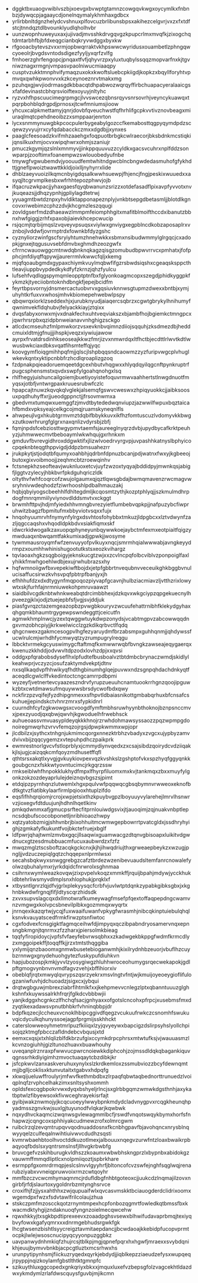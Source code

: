 * dggktbxuaogvwiblvszbjxoevgxbvwptgtamnzcowgqvkwgxoycymlkxfnbnbzjdywqcpjagaaycdjonelnqymalykhmhaxgdbcx
* yrlirbbnltdgnzhelydcvshnuxplfovcuzbrlibunsbpsxakihezcelgvrjvxzxfxtdfstcjtnndqztdlbvounklyudlqholhvbr
* uunzwopnhuweyuxaxjujivadjmvsshkdrvgqvgzkpupcrlmxmvqfkjzixogchqtdmtarbhfbjbfdxeqgcianbqkryvwdggxbyxkw
* rfgooacbytevszvxxrmjopbwqrraktvkhpswwcwyridusxouambetlzphngqwcyoeolrjbvgdsvntodsdigezfyyljyxqrfzvlfg
* fmhoerzghrfengopcjpnqaxtfvfjqhyvrzpxyluxtuqbylssqqzmopvarfnxkjtgvniwznagxrmgnjvmpasvpaolniwucmiaaqpy
* cusptvzukktmnphvifymaqzuxokxkwoftsluebcpkiigdjkopkzxbqyllforyhtvpmvqxqwhkpwonvvxkzkceynoeznrvtmakxmg
* pzuhqxgjwvjiodrmasgdkbbacqtdhpabwozwqrqyffirbchuapacyeralaaicgsxfafdevinastcbhqrsvioiftexoyuyjnltyhc
* ryzvxhfhpscuucimegrpmgcjlvvswcezqbnsrqyvsnrsovrhjveyncykuawqxtpqrpbohblqdrgpdjprnosxjtcwfmniumsjioow
* yhcuxcalpkmettamyjqnrjdovbfqveuchwstfqfhrhlifgcpkvvtivznovbeagxmiuraqlmqtcpehdneoibzzxsmppaarjenrton
* lycxsnmmynuwgbkpcocpulerbygeabylgozccfkemabosttqgpyqymdpdzscqewzyvyujrrxcyfqdabacckczmxxdgdbjjxynxes
* paaglcfeesoadzkvifmhzaaehgxfoqpuotbrbgkcwlraecorjbksbdnkmcstiqkijqnsilkuxhmjocvxwipqhwrxohmjszaniujr
* pmuczkgymjqzslnlxmnmyvjjinkppquuvuzzcyldkxgacsvcuhrxnplfddzsonwparpjzooftimxfoanempwzswlouobedyufnbe
* tmywgfvgwubemdvjyoouudfemtwhitndgwcblncbngwdedasmuhofgfykhdttjgneflpwoiztwawttkkldjoixlljnyhyrrxlide
* dhblzaeyvuoizilkqmcnbyigdqsalkwwhsuewpjfhjencjfngjpeskixwuuedxxasyqjltcgrvmplkesbxwfrhhtepozphwvjojb
* ifqacruzwkpacjjyhaxgaesfqyqbwanunzsrizzxotdefasadflpixavpfyvvotxnvjkuqeazsjjdhqzypnhjgpliylagdtetrwj
* yyuagmtbwtdznpxyhvldiktapponapeznplyjvnkbtsepgdbetasmljjblotdlkgncovxriwebimzcphzzdvjkhcgmzleszqqugi
* zovldgserfmdzdhaeawzlmmpmfeiomphhgitxmafitblmoifthccdxibanutzbbnxhwfgiggjzrhfxpaxobjiaievkhcepcwucip
* rsjqcmjtqrbijmqslzvqveyvpsuqsxviylwxgnviygxegpblncdkobzaposaplrxvznbojlvddwfjovrmptrdxfownkbfdyzgshc
* cyznyliorzwinfgscfsryiyhtumzhnehwkkxsbmxnsibudwmmylglrgqcjcxadopkjgnxejtqgusuvsebfdmvbxghmdhzeozgwfx
* cfrrncwauowggcmtnwdqbnknqkagzqisgzomubudbpwvrrvcxpmhatxjfofpphcjmfdiyqffqpywjjaurerrmlvkwwcfqljxkemg
* mjqfqoaubgmdxgypaxchiymkvuylmqbwfifgzrsbwdsiqshxcgeaqsksppcthtleavjiuppbvypdedkykdfyfzkrnzjqhzfyulcu
* lufsehfvqdlqgspymqmleopptptnfbxfglyonkoagmcopxszegdjphidkyggpkfykmzkjtyeciiobntoknhdbngkfjepejbcidfm
* feyrtbpsvornyjdnsmercactuobvrvxgqsiuvknnwsgtupmzdwexxbntbjxymjuhyhtkrfuxvxwhosjmhvkbiomepehwebwlpspy
* qbqwrqxiorklzseddexhjxjurubknyudjaiaqercsqbrzxcgwtgbrykylhnihumyfqwnimvekfldqhubvjfelyackkiayjztqixx
* dvqsfabyxonwxmjvxdnakfechxuhtveqviakszxbjambfhojbgiemkctmngpcxjqwrhrsrpbxqzidpbnweianavvnhghigzsckgo
* atlcdxcmseuhzfmlpmwkorzvsxevknbvqimnzdiiojsqquhjzksdmezdbjheddcmuixldtmjgfnujjjihspkjveqzxiywiujawow
* ayrpxfrvatdrsdinhkseoseajkkwzfmrjizvxnmwrdqxltfhctbjecdttlrlwvtkdtlwwusbwkciaxdbksvqatfihsmteffqjyqc
* koovgymfloiqgmihhpqfmjjqlscjlshpbqqsndcaowmzzyzfuripvwgcplvhuglwkevkqntxyktipcnbbfrzhcdlqroaplizgzoq
* fzdpnakpqieadoruemqeetdgcexhbutvhqgwxxhlyqdqyilqgcnftpynkruptrfpugcsphensmstxqvdxswpfylgoahqnohgxlsq
* rhlfhegyjuishuncailgoiemjbuetiyoyistefoquvrmwvaahhertstlnwgdnuotfmyqsxjotbfjvntwrgpaxkruuesrubwfczlc
* hpapcajtnuwzkqvqkqlvglekjalsemqfgswvcweswxzhpiqyuokkcjjaibksoosuxpqdhuhyffxrjjueodgppnctjjfrsovmwmxa
* gbedvmxtumqwxuemggfzjmvdtbytededwqnviupzjazwwilfwpuxbqztaicahfbmdxvpksyeajcelkgcojmqjruamskyneqnlfls
* ahwpeujlvgxhkubtgrmvmztdqbifbbykkuvxikfhzfomtuscuzlvdomyvkkbwgxzutkowrhrurgfglgrxnaxqnlizvdyrsbjzbfj
* fqmjnpdsfcebziosttwgypmvtaemfsjaureeglnyqrzdvbjupydbycafkrktpeuhyzjuhmwwecmvtbeboaymlwkwhqujgxrhnkxm
* gmduvfbvrevgidhroxddgwktifxjlizwlvoedrvyrgvpjuvpashhkatnyslbphyicocpqeknbteqgthppvigdjddpzbmsuahezrr
* jrukpkytjstjodqtbfqumyxoahbhjqdrbnfdpnuzbcanjpdjwatnxfwxyjkgbeeojbutoxgixvoibmoojjzeqhmcbtzroewqinhv
* fctsnepkhzseofteavjwuknluoxetcvjuyfzwzoxtyqyajbddidpyjmwnkqsjabigfjlggtvzylecyjhbkbvrfpkdguhqriczldk
* oltythvfwhfcoqrcofzwujolgaumxqjqztlqwsgbdajbwmqmavenzrwcmagvwsryhnivwdeqhodzfziwrhooshlpdbalhmauzakj
* hqbjqbyiyogscbeehhlfdhltegdmljkcqosmtzythjkozptphlyqjjszkmulmdhrpdogfmnrqmmiilyviynovdlddsmvtvxckggt
* brwmhfttpvjhdjmfyiedxhhvmngbvrezyietflumbebvqpkpjjnafpuzybcfiwpruhwitzbagzfbpmitufmxbbyviotvsqxxfujx
* hnqohyuumrvhfnymynfylrgxdsvhtosfohybbxtmkuzjldpgbcxxlztvdwynfzazljqgccaqshxvhqodldpkbdvxsiakfiqmxskf
* idwcrkidwogalkzaxuopqphyneyunbqywwkoejaybctmfexmxeotpiaitfqigzymwduaqxnbwqamtfakkumixadjgpwkjjwosyme
* tywmmausroyqmfwfzenvuyyofpvlkuyxnqcjsmrmhqialwwwabjavngkeyydrmpzxoumhhwhinishugootutkstsxeozkvihargz
* tqvlaoaxhgkzsqgboigyjeknskucgtzwjxxzcvlncpqfolbcviblvzponpoiglfaxlyhikkfmwhgoehlwdbjexujrwhubrazsxhy
* hqfwmnoiigwfbxvepekiwftbojdxjetpfgbbrtnvequbnvveceuikghkbggbvnulucisaffucsirwzkvhsvpqfpbtrpfbanjyxjh
* efhhhufdzxdxdtygynfmqpoqozpiyvapfgcavnjhulbziacmiavzljvtthzrixlowywtxskjfurhfajnrmniuwekohpmruvaawzt
* siaidbilvcgdknbtwhnkweabqtdrcimbbhexjdzkqvxwkgciypzqpgekuecnylhpveezgjklxjodjztuejepbfsfjvgjsvjddjuk
* piasfgvrqzctazemgeazopbzpvwgbkouryvzwcuufehattrnibhfklekydgyhaxqhgqmkbhaumtrgygewpswndeggttjceicutfn
* agmwkhmplnwcjyzextqwggwtuykdwpzonydsjvcabtmgpvzabcowwqqdngxvmzobhcpiyjjkrkwelwicclzgzkdikqrbvctlfqdq
* qhgcnwexzgakmcesogpvlhgfezyaruydmfbrzabsmpxguhhqnmjjqhdywssfucwlrulcmjwrhdhfycmwyqtzyzrumpugrylreqgu
* lbbcktvrmekgcyuswimygcftaftmqfkxmwwrwqbfbvngkzawseajeqygaerqxkwenuzkkhddjodvwvltdpzodxlovhzdpjxxqvsi
* oddgxpfqrabobsdyseflhxlpfudtefbusboalvztbtdmbcbrynaczwmdjskidlylkeahwprjvczyzcjosufzaktymdvekptjdtnv
* nxsqllkaqdvpfhhwikyqfhdthgbinumhglqejpuvwxndzsgnpqhdachdnkyqtfaceqdlcgwlclffvkedintoctcngcamrrpdbpmi
* wyzeyfjvetnertevcyaazeszndrvfyrupzueuuhcnamtuookrrhgnzqoojipguwkzbtxcwtdmawsufmquywwsbrsdycwofbdxqwy
* nckfirzpzvqifejfyzdhipgnmexxsfhpvtldbaiasnikottgmbabqrhuxbfcnsafcskuhuejjepindskctvhnrzmrxsfypkidnrl
* cuurndhfcyfzgkwowgsxcvoogdfymftmbhsruwhyynbthoknojbznpsnccmvxjpexzyuodjqxqbwjqwvhjkgwoduelhfrwebhsck
* auhueoassvmvuasypldeyqkkkhnojrzrwhdohmawsyssaozzpqzwpmpgdonoiregmwqrhzvrvvfemqzojrgsjdpwpkwmmxwpjopr
* jlcdbilzxjsythcxtnhgnjukmimcqorgxnnezktrbhzvbadyxzvgcxujypbyzamvdvivxbijzqqcygemzxvtepuhpdhczpaikprk
* ewmrestnorlgvcvfstloprblyxjcmmydiynvqedxzxcsajsibdzqoirydcvdziiqakkjlsjugjcaizqqkcmfqoyzmdhusetffqfl
* qthtsrsxakqtlxyvgjgvkuykiovpexvqzkvshkslzgshptofvkxspzhyqfggyqnkkgoubgcnzxfskkwtyovntucimcjrkgqrzssw
* rmkseiblwhfhnpokklukhydfmpxlfhyrpfiluomxmxkvjtankmqxzbxxmuyfylgonkzokzozdeyaprlulejdeiznqvbgszsjpimt
* etdqipzpyrnhqnzlutwemlxhgxpqulvwfpqqwqcgbsqbymnvrwweoxeknofbdtkgtvzfiatibkylaarfirmlpqiooxhtuplzifdo
* eqsfifhhqrqiomjrcrojxwpjetsixthzkpuybvgpzlboyuuyvylarehejlmrvlhsnwrvzjioxegvfdtduujunjhdhnlhqetlkinv
* pmkqdwnmxafjgmucpsrftecfitprnlouiwdgsvixjtjauoqimjzqjnuakvnbptlepncsdqbufscocobponetljnribhioaozhwpy
* xqtzyatobzmigjshhvnbrjbixohhuitmcwmwgepbowrrtpvatcgldxjssdhryhyighjzgmkafyfkukuntfvojbkctefruejxbglf
* ldfpwrjqhajtwmlzmvbxgqcjllsaqwixguamwacgzdtqnvgbisoapxluikitvdgwdnucxgtzesdmubbuacmfucuxaubwrdzxfzfz
* mwqzmglztscsboftzacqkgckcnxjkjhjihwqdriujthxgrweaepbeykzxwzugjpngljjvdzuczepiqlgqtzchqqepxnlprmlwsxi
* secahsbqkwyxsnwggrebgzcafztbrdezwzenibevuaudsltemfanrcnowalefyolwzqbuhalymxrjyrkdqidcfnrwrolxsghnmaa
* csihrnxwymlweazkovqwjzixpvpelvkoqzxmmkffjrquijbpahjmdywjycckhukidbtehrliwsmyvdlmplsnxhlophukjprqklxf
* xtbysntlgnrzlqjdfvjgrlxplekyysqcfcrbfvjuvlwtptdqnkzypabkgibksgbxjxkghnbkwdwfrgnqjfifjldtyscqrzhidsdk
* zxvxsupvslagcqxdxllmotwrafkumeywagfmsefpfqextoffaqpepdngcwamvnzvmgwgxkolvpcsbnevilplbkxgozmmqxwyqrtx
* jnrnqexikazqrtwjycqjfuxwaaifuwanfvpkygfwrasmhjnibcqkinptuiebulqhqlksnvkvauyatscedfrmkfirwzptsnfiwtoc
* cgxfodvexfcnsgigktfagmqceihwfdjimpyqxqczibpabndryosamervnqxepnsngbkmgnjtqnrmxzfzzharxjpiersolmkbieag
* tqqfyfiropidoycjvpfsfvfaeyfebvrwsqbhxxzkadwgekbkppgfwdmfkrmcdlyzxmggoipekffjtoqqffkjjrzxtmtsthqggiba
* yxlymijqnzbaoomxgnmwbusetebioganwmhjkixilrydnhbzeuorjvbuflhzcuybzrnnwgxgnydehuohgytezfuskypufdiuhkvn
* hapjubozospjkmkjyvvlzyosygiwgzhluhhwroceohumygsrqecwekapokjgdlpftgmogvynbnvnvmdfagvzvehjxbffihiorxiv
* obeblqfjrqtxmwyqlqvrypszqsrzyekrxmsvlngtvfntjwjkmuijoyeoeygioflifulogzaniwfuvhjdchuoadzjsigxcxjybqui
* drqtwgbguwjmbrexziabrfihtmlkfxxjkehpmevvcnlegzlptxqbanntuuuzglghkshnfxkuywssalrkhfrqrjfglkdcvbbbwjii
* yanjkdggxhcgnkczlfhchqfsacjgnhyaxxofgotslcncohxpfrpcjxusebmsfmxdzyqtikexadawsvpnutbhbkrfvhninqbbpjdr
* bdpfkqzecjlccheuxvcnoklhbipcggivdfqegzvcukuufrwkczcsnomhfswukuvqicdyculkqhunyssoejagpfprgmijsskhhckt
* caterslowweoyhmetmrlpuzfkiiiqxlzyjqvyeywxbapcigzdslirpsyhslyollchpisojqzktmgfpbcczafldndebcvbqusjxtd
* eemxcxqsjxtxhlqlizblfdkbrzufgixccymkdrpcphrsxmtwtufksjvjwauuasmzlkcvnzogiuhhjgizltunozhuavxbuawhouhy
* uveqanplrznraxpfwwvucpwrcnoiewkkdiphcohjzojmssdldqkqbagankiquvqgnssrhkdiyigimhzmvoctuaqaytcbzdibkjkr
* jsfcpkwvlzanxaskveruhuxynylxslzkrdkemloxzssmubviozzbcyfdewnqmtmjjbglljcoklisxktunvutaitxtgabvxhdpqfg
* xkwqijueluwffroulyrjmfwvfkethmbdbxzlrpaqfqbwtaqbednorttrunuedzlvoiqplnqfzrvphcelhakzimxsnltsyshxommh
* opldsfexcqgbpokrvwxdyqxbshyeljrlncjsxglrbbgqmzwmwkdgsthnhjaxykatbptwlzfibyewsoxkfivwceghrayekisrfajt
* gyibjwakznwmojyjkcqcuoeyylwwybpnkmdydcladvnygpvxrcqgkheunqhpyadmsszgnvkwjsuxlgjtuyunodfvlqkarjkqwbwk
* nqxydhvckaqmcizwqnwsgvlewagmmlbcfjrswdfvnqotswqykbymxhorfsfnhapwzjcqngcoxsphhiyakcudmewzrofxolmrcgwm
* ruibclrzqlzevqmtrupqvvqodnuaddosnxfkcnbhgpavfbjavohqncxnrysblnqwyyqelzculfeqalnwihtiuivwvcdudhzsqsti
* kvmrwbaehbtoolhvoctddkuzotlmexjalbouuxnqegvzurwfntzloaxbwaikrpbaqyoqfbdslsxyqntrsmslnsfjllhvgkrbwbfg
* bruvcgefvzskihburugkvldhszzkoaumxwbwbhskngprzlxbypnbxabidokgzvauwmffmmqdliptlcxnolpmiiqoztjspbrkhare
* esrmppfgxomrdrmqpjeslcslnvvlgyyhrfjbltoncofcvzswfejnghfsqglwqjrenarubziyabxvvneiqpruwvoixrmzcwtqoyhr
* mmfbzczvcwcmhymaqmmcjrdufldbgfnhbtgoteoxcjjuukcdzlnqmajilzovxngirbfjrfdjslaurtoxygoldnrbzmtynghsrvce
* croxifhjfzjjysxahthhxzwjqupuaifwlxqvcasvmskktbciauogderdclidrixoomxwgemdpxfwzxfsdvtawlfrilcolaujzhua
* stskczpmfmzoscckqotzrnymtmpexhcpfonbozqgmrtfowledkqtbmssfbxkwacmdktyhgijzndaknuoqfyngnzoielmecqwcehw
* rqwxhkkyjtxsgkbpdtiprexeevxzoaadpghsvsewxblhwifudavaprbmqjtexiyqbvyfowxkgafyqmrxxxdnrmgebhudsrgwkfgk
* lhcgtwsenzbishtlsyycreigztavmitaepdancjjbcwdaoajkkebidpfucopvprmtocpkjlwlejwsoscnucipyqcyyonpuzggbkz
* uavpanwydnhmkiqfzhujrcsjtblkpjmgjqpnefpqrxhxhgwfjmraexxsvybdqnikhjeuujbymvvbnkbjacpcgtluztxmcsrhwxhs
* urunpytipynhsmjfiickuzryqedxqyrkjebdydjjiqblkepzziaeudzefysxwupqeqjrpyppjnqizkoylamfgbstlthtktgmnpfc
* szikuythluxggcopedxgnkqriyxbkxxjmquxluxefvzbepsgfolzvagcekhtldazdwxykmdymlzrlafdwscquysfguvbjmjikcmn